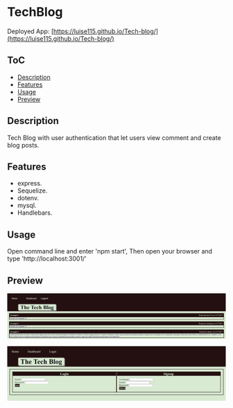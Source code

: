 # TechBlog 
Deployed App: [https://luise115.github.io/Tech-blog/](https://luise115.github.io/Tech-blog/)
## ToC
- [Description](#description)
- [Features](#features)
- [Usage](#usage)
- [Preview](#preview)

## Description
Tech Blog with user authentication that let users view comment and create blog posts.
## Features 
- express.
- Sequelize.
- dotenv.
- mysql.
- Handlebars.

## Usage
Open command line and enter 'npm start', Then open your browser and type 'http://localhost:3001/'

## Preview

![Page preview](./public/preview/preview1.jpg)

![Page preview](./public/preview/preview2.jpg)